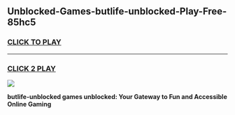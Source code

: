 
## Unblocked-Games-butlife-unblocked-Play-Free-85hc5
<h3>
<a href="https://premium76.site?title=butlife-unblocked&ref=18A1">CLICK TO PLAY</a></h3>
<hr>

<h3>
<a href="https://premium76.site?title=butlife-unblocked&ref=18A1">CLICK 2 PLAY</a>
  
</h3>

<a href="https://premium76.site?title=butlife-unblocked&ref=18A1"><img src="https://clearcache.store/games.png"></a>


**butlife-unblocked games unblocked: Your Gateway to Fun and Accessible Online Gaming**
